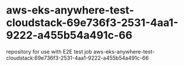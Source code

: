 # aws-eks-anywhere-test-cloudstack-69e736f3-2531-4aa1-9222-a455b54a491c-66
repository for use with E2E test job aws-eks-anywhere-test-cloudstack:69e736f3-2531-4aa1-9222-a455b54a491c-66
